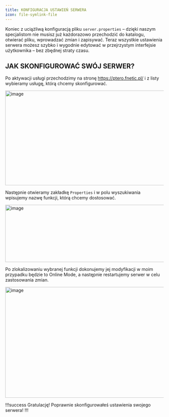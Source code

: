 ```yaml
---
title: KONFIGURACJA USTAWIEŃ SERWERA
icon: file-symlink-file
---
```


Koniec z uciążliwą konfiguracją pliku ```server.properties``` – dzięki naszym specjalistom nie musisz już każdorazowo przechodzić do katalogu, otwierać pliku, wprowadzać zmian i zapisywać. Teraz wszystkie ustawienia serwera możesz szybko i wygodnie edytować w przejrzystym interfejsie użytkownika – bez zbędnej straty czasu.

## JAK SKONFIGUROWAĆ SWÓJ SERWER?
Po aktywacji usługi przechodzimy na stronę https://ptero.fnetic.pl/ i z listy wybieramy usługę, którą chcemy skonfigurować.

<img width="733" height="301" alt="image" src="https://github.com/user-attachments/assets/2b0fbd20-6215-4363-b790-3525e5b685fd" /><br>

Następnie otwieramy zakładkę ```Properties``` i w polu wyszukiwania wpisujemy nazwę funkcji, którą chcemy dostosować.


<img width="1543" height="182" alt="image" src="https://github.com/user-attachments/assets/94ca2b6b-ed41-4b87-92f9-c119bc4273a2" /><br>


Po zlokalizowaniu wybranej funkcji dokonujemy jej modyfikacji w moim przypadku będzie to Online Mode, a następnie restartujemy serwer w celu zastosowania zmian.


<img width="1601" height="352" alt="image" src="https://github.com/user-attachments/assets/51a03df4-ad92-422b-84e1-172f1d6e7ffd" /><br>


!!!success Gratulację!
Poprawnie skonfigurowałeś ustawienia swojego serwera!
!!!
